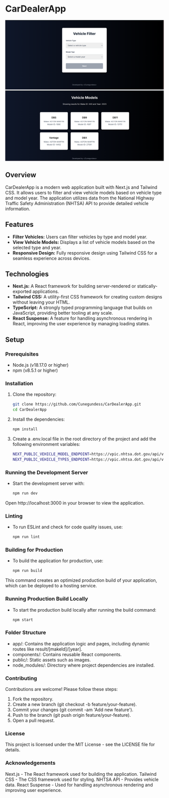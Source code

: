 # CarDealerApp

<img src="/public/filter_page.png"/>
<img src="/public/results_page.png"/>

## Overview

CarDealerApp is a modern web application built with Next.js and Tailwind CSS. It allows users to filter and view vehicle models based on vehicle type and model year. The application utilizes data from the National Highway Traffic Safety Administration (NHTSA) API to provide detailed vehicle information.

## Features

- **Filter Vehicles:** Users can filter vehicles by type and model year.
- **View Vehicle Models:** Displays a list of vehicle models based on the selected type and year.
- **Responsive Design:** Fully responsive design using Tailwind CSS for a seamless experience across devices.

## Technologies

- **Next.js:** A React framework for building server-rendered or statically-exported applications.
- **Tailwind CSS:** A utility-first CSS framework for creating custom designs without leaving your HTML.
- **TypeScript:** A strongly typed programming language that builds on JavaScript, providing better tooling at any scale.
- **React Suspense:** A feature for handling asynchronous rendering in React, improving the user experience by managing loading states.

## Setup

### Prerequisites

- Node.js (v18.17.0 or higher)
- npm (v8.5.1 or higher)

### Installation

1. Clone the repository:
   ```bash
   git clone https://github.com/Cunegundess/CarDealerApp.git
   cd CarDealerApp
   ```

2. Install the dependencies:
    ```bash
    npm install
    ```

3. Create a .env.local file in the root directory of the project and add the following environment variables:
    ```bash
    NEXT_PUBLIC_VEHICLE_MODEL_ENDPOINT=https://vpic.nhtsa.dot.gov/api/vehicles/GetModelsForMakeIdYear/makeId/${makeId}/modelyear/${year}?format=json
    NEXT_PUBLIC_VEHICLE_TYPES_ENDPOINT=https://vpic.nhtsa.dot.gov/api/vehicles/GetMakesForVehicleType/car?format=json
    ```

### Running the Development Server

- Start the development server with:
    ```bash
    npm run dev
    ```
Open http://localhost:3000 in your browser to view the application.

### Linting
- To run ESLint and check for code quality issues, use:
    ```bash
    npm run lint
    ```

### Building for Production
- To build the application for production, use:
   ```bash
   npm run build
   ```
This command creates an optimized production build of your application, which can be deployed to a hosting service.

### Running Production Build Locally
- To start the production build locally after running the build command:
   ```bash
   npm start
   ```

### Folder Structure
- app/: Contains the application logic and pages, including dynamic routes like result/[makeId]/[year].
- components/: Contains reusable React components.
- public/: Static assets such as images.
- node_modules/: Directory where project dependencies are installed.

### Contributing
Contributions are welcome! Please follow these steps:

1. Fork the repository.
2. Create a new branch (git checkout -b feature/your-feature).
3. Commit your changes (git commit -am 'Add new feature').
4. Push to the branch (git push origin feature/your-feature).
5. Open a pull request.

### License
This project is licensed under the MIT License - see the LICENSE file for details.

### Acknowledgements
Next.js - The React framework used for building the application.
Tailwind CSS - The CSS framework used for styling.
NHTSA API - Provides vehicle data.
React Suspense - Used for handling asynchronous rendering and improving user experience.